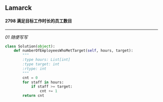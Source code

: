 ## Lamarck &nbsp; &nbsp; &nbsp;
#### 2798  满足目标工作时长的员工数目
---


*01  随便写写*
```python
class Solution(object):
    def numberOfEmployeesWhoMetTarget(self, hours, target):
        """
        :type hours: List[int]
        :type target: int
        :rtype: int
        """
        cnt = 0
        for staff in hours:
            if staff >= target:
                cnt += 1
        return cnt
```


